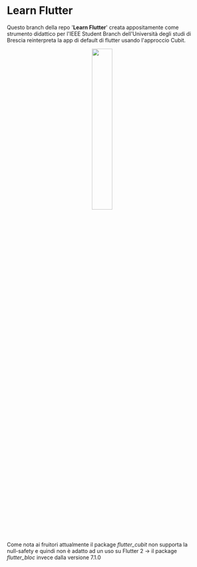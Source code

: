 # Learn Flutter

Questo branch della repo '**Learn Flutter**' creata appositamente come strumento didattico per l'IEEE Student Branch dell'Università degli studi di Brescia reinterpreta la app di default di flutter usando l'approccio Cubit.
<p align="center" width="100%">
    <img width="33%" src="https://user-images.githubusercontent.com/49036204/127985029-6b59f370-2726-4504-9ba1-c6b057d8b5e0.png">
</p>
Come nota ai fruitori attualmente il package <i>flutter_cubit</i> non supporta la null-safety e quindi non è adatto ad un uso su Flutter 2 -> il package <i>flutter_bloc</i> invece dalla versione 7.1.0
